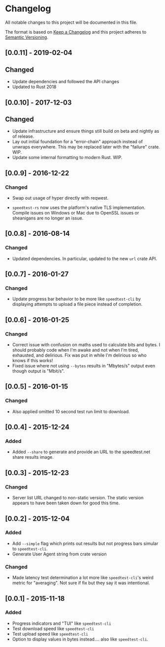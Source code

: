 # Changelog
All notable changes to this project will be documented in this file.

The format is based on [Keep a Changelog](http://keepachangelog.com/en/1.0.0/)
and this project adheres to [Semantic Versioning](http://semver.org/spec/v2.0.0.html).

## [0.0.11] - 2019-02-04
## Changed
- Update dependencies and followed the API changes
- Updated to Rust 2018

## [0.0.10] - 2017-12-03
## Changed
- Update infrastructure and ensure things still build on beta and nightly as of
  release.
- Lay out initial foundation for a "error-chain" approach instead of unwraps
  everywhere. This may be replaced later with the "failure" crate. WIP.
- Update some internal formatting to modern Rust. WIP.

## [0.0.9] - 2016-12-22
### Changed
- Swap out usage of hyper directly with reqwest.

- `speedtest-rs` now uses the platform's native TLS implementation. Compile
  issues on Windows or Mac due to OpenSSL issues or sheanigans are no
  longer an issue.

## [0.0.8] - 2016-08-14

### Changed

- Updated dependencies. In particular, updated to the new `url` crate API.

## [0.0.7] - 2016-01-27

### Changed

- Update progress bar behavior to be more like `speedtest-cli` by displaying
  attempts to upload a file piece instead of completion.

## [0.0.6] - 2016-01-25

### Changed

- Correct issue with confusion on maths used to calculate bits and bytes. I
  should probably code when I'm awake and not when I'm tired, exhausted, and
  delirious. Fix was put in while I'm delirious so who knows if this works!
- Fixed issue where not using `--bytes` results in "Mbytes/s" output even
  though output is "Mbit/s".

## [0.0.5] - 2016-01-15

### Changed

- Also applied omitted 10 second test run limit to download.

## [0.0.4] - 2015-12-24

### Added

- Added `--share` to generate and provide an URL to the speedtest.net share
  results image.

## [0.0.3] - 2015-12-23

### Changed

- Server list URL changed to non-static version. The static version appears to
  have been taken down for good this time.


## [0.0.2] - 2015-12-04

### Added

- Add `--simple` flag which prints out results but not progress bars simular to
  `speedtest-cli`.
- Generate User Agent string from crate version

### Changed
- Made latency test determination a lot more like `speedtest-cli`'s weird
  metric for "averaging". Not sure if fix but they say it was intentional.


## [0.0.1] - 2015-11-18

### Added

- Progress indicators and "TUI" like `speedtest-cli`
- Test download speed like `speedtest-cli`
- Test upload speed like `speedtest-cli`
- Option to display values in bytes instead.... also like `speedtest-cli`.
